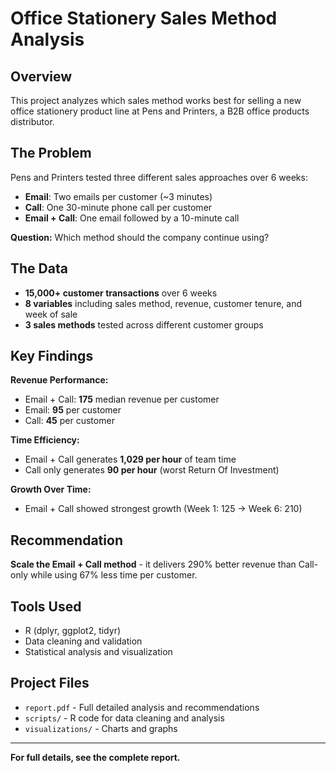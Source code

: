 # Office Stationery Sales Method Analysis

## Overview

This project analyzes which sales method works best for selling a new office stationery product line at Pens and Printers, a B2B office products distributor.

## The Problem

Pens and Printers tested three different sales approaches over 6 weeks:
- **Email**: Two emails per customer (~3 minutes)
- **Call**: One 30-minute phone call per customer
- **Email + Call**: One email followed by a 10-minute call

**Question:** Which method should the company continue using?

## The Data

- **15,000+ customer transactions** over 6 weeks
- **8 variables** including sales method, revenue, customer tenure, and week of sale
- **3 sales methods** tested across different customer groups

## Key Findings

**Revenue Performance:**
- Email + Call: **175** median revenue per customer
- Email: **95** per customer
- Call: **45** per customer

**Time Efficiency:**
- Email + Call generates **1,029 per hour** of team time
- Call only generates **90 per hour** (worst Return Of Investment)

**Growth Over Time:**
- Email + Call showed strongest growth (Week 1: 125 → Week 6: 210)

## Recommendation

**Scale the Email + Call method** - it delivers 290% better revenue than Call-only while using 67% less time per customer.

## Tools Used

- R (dplyr, ggplot2, tidyr)
- Data cleaning and validation
- Statistical analysis and visualization

## Project Files

- `report.pdf` - Full detailed analysis and recommendations
- `scripts/` - R code for data cleaning and analysis
- `visualizations/` - Charts and graphs

---

**For full details, see the complete report.**
